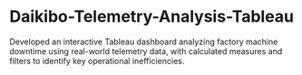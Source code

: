# Daikibo-Telemetry-Analysis-Tableau
Developed an interactive Tableau dashboard analyzing factory machine downtime using real-world telemetry data, with calculated measures and filters to identify key operational inefficiencies. 
